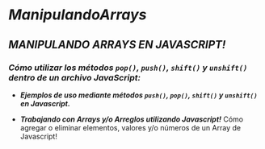 # **_ManipulandoArrays_**

## **_MANIPULANDO ARRAYS EN JAVASCRIPT!_**

### **_Cómo utilizar los métodos ```pop()```, ```push()```, ```shift()``` y ```unshift()``` dentro de un archivo JavaScript:_**

- **_Ejemplos de uso mediante métodos ```push()```, ```pop()```, ```shift()``` y ```unshift()``` en Javascript._**

- **_Trabajando con Arrays y/o Arreglos utilizando Javascript!_**
Cómo agregar o eliminar elementos, valores y/o números de un Array de Javascript! 
